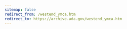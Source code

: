```yaml
---
sitemap: false 
redirect_from: /westend_ymca.htm 
redirect_to: https://archive.ada.gov/westend_ymca.htm 
---
```

